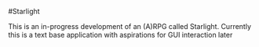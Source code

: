 #Starlight

This is an in-progress development of an (A)RPG called Starlight. Currently this is a text base application with aspirations for GUI interaction later